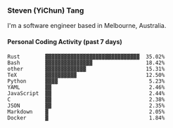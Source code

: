 ### Steven (YiChun) Tang

I'm a software engineer based in Melbourne, Australia.

#### Personal Coding Activity (past 7 days)
```
Rust        ▓▓▓▓▓▓▓▓▓▓▓▓▓▓▓▓▓▓▓▓▓▓▓▓▓▓▓▓▓▓  35.02%
Bash        ▓▓▓▓▓▓▓▓▓▓▓▓▓▓▓                 18.42%
other       ▓▓▓▓▓▓▓▓▓▓▓▓▓                   15.31%
TeX         ▓▓▓▓▓▓▓▓▓▓                      12.50%
Python      ▓▓▓▓                             5.23%
YAML        ▓▓                               2.46%
JavaScript  ▓▓                               2.44%
C           ▓▓                               2.38%
JSON        ▓▓                               2.35%
Markdown    ▓                                2.05%
Docker      ▓                                1.84%
```
